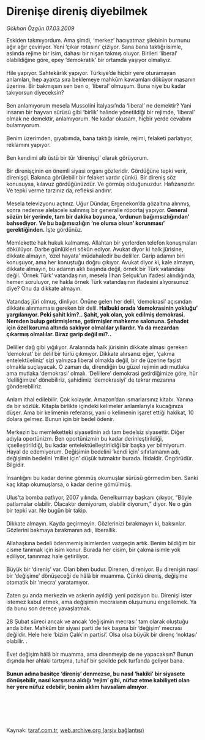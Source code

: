 # Direnişe direniş diyebilmek

*Gökhan Özgün 07.03.2009*

<div class="taraf_structure_2col_1zq">
<div class="margen_n">



 <p>Eskiden takmıyordum. Ama şimdi, ‘merkez’ hacıyatmaz şilebinin burnunu ağır ağır çeviriyor. Yeni ‘çıkar rotasını’ çiziyor. Sana bana taktığı isimle, aslında rejime bir isim, dahası bir nişan takmış oluyor. Birileri ‘liberal’ olabildiğine göre, epey ‘demokratik’ bir ortamda yaşıyor olmalıyız. <br/><br/>Hile yapıyor. Sahtekârlık yapıyor. Türkiye’de hiçbir yere oturamayan anlamları, hep ayakta sıra beklemeye mahkûm kavramları döküyor masanın üzerine. Bir bakmışsın sen ben o, ‘liberal’ olmuşum. Buna niye bu kadar takıyorsun diyeceksin? <br/><br/>Ben anlamıyorum mesela Mussolini İtalyası’nda ‘liberal’ ne demektir? Yani insanın bir hayvan sürüsü gibi ‘birlik’ halinde yönetildiği bir rejimde, ‘liberal’ olmak ne demektir, anlamıyorum. Ne kadar okusam, hiçbir yerde cevabını bulamıyorum. <br/><br/>Benim üzerimden, gıyabımda, bana taktığı isimle, rejimi, felaketi parlatıyor, reklamını yapıyor. <br/><br/>Ben kendimi altı üstü bir tür ‘direnişçi’ olarak görüyorum. <br/><br/>Bir direnişçinin en önemli siyasi organı gözleridir. Gördüğüne tepki verir, direnişçi. Bakınca görülebilir bir felaket vardır çünkü. Bir direniş söz konusuysa, kılavuz gördüğünüzdür. Ve görmüş olduğunuzdur. Hafızanızdır. Ve tepki verme tarzınız da, refleksi andırır. <br/><br/>Mesela televizyonu açtınız. Uğur Dündar, Ergenekon’da gözaltına alınmış, sonra nedense alelacele salınmış bir generalle röportaj yapıyor. <b>General sözün bir yerinde, tam bir dakika boyunca, ‘ordunun bağımsızlığından’ bahsediyor</b>. <b>Ve bu bağımsızlığın ‘ne olursa olsun’ korunması’ gerektiğinden.</b> İşte gördünüz. <br/><br/>Memlekette hak hukuk kalmamış. Allahtan bir yerlerden telefon konuşmaları dökülüyor. Darbe günlükleri sökün ediyor. Avukat diyor ki halk jürisine, dikkate almayın, ‘özel hayata’ müdahaledir bu deliller. Garip adamın biri konuşuyor, ama her konuştuğu doğru çıkıyor. Avukat diyor ki, kale almayın, dikkate almayın, bu adamın aklı başında değil, örnek bir Türk vatandaşı değil. ‘Örnek Türk’ vatandaşının, mesela İlhan Selçuk’un ifadesi alındığında, hemen soruluyor, ne hakla örnek Türk vatandaşının ifadesini alıyorsunuz diye? Onu da dikkate almayın. <br/><br/>Vatandaş jüri olmuş, dinliyor. Önüne gelen her delil, ‘demokrasi’ açısından dikkate alınmaması gereken bir delil.<b> Halbuki orada ‘demokrasinin yokluğu’ yargılanıyor. Peki şahit kim?.. Şahit, yok olan, yok edilmiş demokrasi. Nereden bulup getirmişlerse, getirmişler mahkeme salonuna. Şehadet için özel koruma altında saklıyor olmalılar yıllardır. Ya da mezardan çıkarmış olmalılar. Biraz garip değil mi?..</b> <br/><br/>Deliller dağ gibi yığılıyor. Aralarında halk jürisinin dikkate alması gereken ‘demokrat’ bir delil bir türlü çıkmıyor. Dikkate alırsanız eğer, ‘çakma entelektüeliniz’ sizi yalnızca liberal olmakla değil, bir de üzerine faşist olmakla suçlayacak. O zaman da, direndiğin bu güzel rejimin adı mutlaka ama mutlaka ‘demokrasi’ olmalı. ‘Delillere’ demokrasi getirdiğimize göre, hür ‘deliliğimize’ dönebiliriz, şahidimiz ‘demokrasiyi’ de tekrar mezarına gönderebiliriz. <br/><br/>Anlam ithal edilebilir. Çok kolaydır. Amazon’dan ısmarlarsınız kitabı. Yanına da bir sözlük. Kitapla birlikte içindeki kelimeler anlamlarıyla kucağınıza düşer. Ama bir kelimenin referansı, yani o kelimenin işaret ettiği hakikat, 10 dolara gelmez. Bunun için bir bedel ödenir. <br/><br/>Merkezin bu memleketteki siyasetinin adı tam bedelsiz siyasettir. Diğer adıyla oportünizm. Ben oportünizmin bu kadar derinleştirildiği, içselleştirildiği, bu kadar entelektüelleştirildiği bir başka yer bilmiyorum. Hayal de edemiyorum. Değişimin bedelini ‘kendi için’ sıfırlamanın adı, değişimin bedelini ‘millet için’ düşük tutmaktır burada. İtidaldir. Öngörüdür. Bilgidir. <br/><br/>İnsanlığını bu kadar derine gömmüş okumuşlar sürüsü görmedim ben. Sanki kaç kitap okumuşlarsa, o kadar derine gömülmüş. <br/><br/>Ulus’ta bomba patlıyor, 2007 yılında. Genelkurmay başkanı çıkıyor, “Böyle patlamalar olabilir. Olacaktır demiyorum, olabilir diyorum,” diyor. Ne o gün bir tepki var. Ne bugün bir takip. <br/><br/>Dikkate almayın. Kayda geçirmeyin. Gözlerinizi bırakmayın ki, baksınlar. Gözlerini bakmaya bırakmanın adı, liberallik. <br/><br/>Allahaşkına bedeli ödenmemiş isimlerden vazgeçin artık. Benim bildiğim bir cisme tanımak için isim konur. Burada her cisim, bir çakma isimle yok ediliyor, tanınmaz hale getiriliyor. <br/><br/>Büyük bir ‘direniş’ var. Olan biten budur. Direnen, direniyor. Bu direnişin nasıl bir ‘değişime’ dönüşeceği de hâlâ bir muamma. Çünkü direniş, değişime otomatik bir ‘mecra’ yaratamıyor. <br/><br/>Zaten şu anda merkezin ve askerin ayıldığı yeni pozisyon bu. Direnişi ister istemez kabul etmek, ama değişimin mecrasının oluşumunu engellemek. Ya da bunu son derece yavaşlatmak. <br/><br/>28 Şubat süreci ancak ve ancak ‘değişimin mecrası’ tam olarak oluştuğu anda biter. Mahkûm bir siyasi parti de tek başına bir ‘değişim’ mecrası değildir. Hele hele ‘bizim Çalık’ın partisi’. Olsa olsa büyük bir direnç ‘noktası’ olabilir. . <br/><br/>Evet değişim hâlâ bir muamma, ama direnmeyip de ne yapacaksın? Bunun dışında her ahlaki tartışma, tuhaf bir şekilde pek turfanda geliyor bana.<b> <br/><br/>Bunun adına basitçe ‘direniş’ denmezse, bu nasıl ‘hakiki’ bir siyasete dönüşebilir, nasıl karşısına aldığı ‘rejim’ gibi, nüfuz etme kabiliyeti olan her yere nüfuz edebilir, benim aklım havsalam almıyor</b>.</p>
<br/>
<br/>
<br/>



<br/>


<div id="taraf_not">
</div>

</div>


</div>

Kaynak: [taraf.com.tr](http://taraf.com.tr:80/makale/4376.htm), [web.archive.org (arşiv bağlantısı)](http://web.archive.org/web/20100220031319/http://taraf.com.tr:80/makale/4376.htm)
